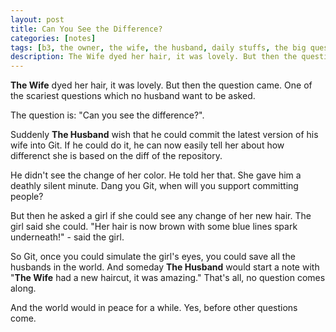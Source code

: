 ```yaml
---
layout: post
title: Can You See the Difference?
categories: [notes]
tags: [b3, the owner, the wife, the husband, daily stuffs, the big question]
description: The Wife dyed her hair, it was lovely. But then the question came.
---
```



__The Wife__ dyed her hair, it was lovely. But then the question came. One of the scariest questions which no husband want to be asked.

The question is: "Can you see the difference?".

Suddenly __The Husband__ wish that he could commit the latest version of his wife into Git. If he could do it, he can now easily tell her about how differenct she is based on the diff of the repository.

He didn't see the change of her color. He told her that. She gave him a deathly silent minute. Dang you Git, when will you support committing people?

But then he asked a girl if she could see any change of her new hair. The girl said she could. "Her hair is now brown with some blue lines spark underneath!" - said the girl.

So Git, once you could simulate the girl's eyes, you could save all the husbands in the world. And someday __The Husband__ would start a note with "__The Wife__ had a new haircut, it was amazing." That's all, no question comes along.

And the world would in peace for a while. Yes, before other questions come.